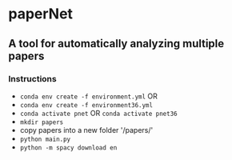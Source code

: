 # paperNet
## A tool for automatically analyzing multiple papers

### Instructions
* `conda env create -f environment.yml`
OR 
* `conda env create -f environment36.yml`
* `conda activate pnet` OR `conda activate pnet36`
* `mkdir papers`
* copy papers into a new folder '/papers/'
* ```python main.py```
* ```python -m spacy download en```

